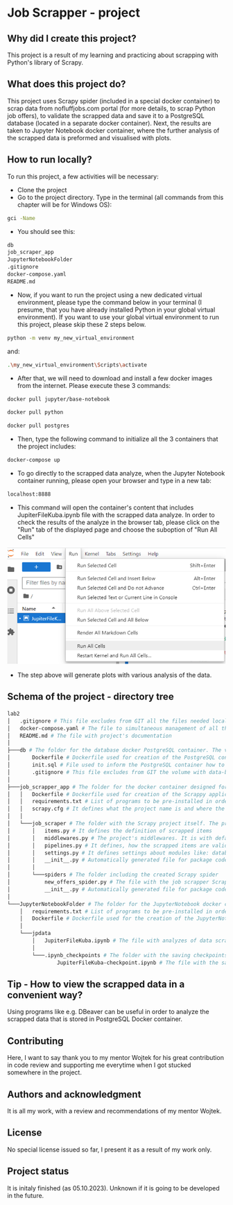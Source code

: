 # Job Scrapper - project

## Why did I create this project?

This project is a result of my learning and practicing about scrapping with Python's library of Scrapy.

## What does this project do?

This project uses Scrapy spider (included in a special docker container) to scrap data from nofluffjobs.com portal (for more details, to scrap Python job offers), to validate the scrapped data and save it to a PostgreSQL database (located in a separate docker container). Next, the results are taken to Jupyter Notebook docker container, where the further analysis of the scrapped data is preformed and visualised with plots.

## How to run locally?

To run this project, a few activities will be necessary:

- Clone the project
- Go to the project directory. Type in the terminal (all commands from this chapter will be for Windows OS):

```bash
gci -Name
```

- You should see this:

```bash
db
job_scraper_app
JupyterNotebookFolder
.gitignore
docker-compose.yaml
README.md
```

- Now, if you want to run the project using a new dedicated virtual environment, please type the command below in your terminal (I presume, that you have already installed Python in your global virtual environment). If you want to use your global virtual environment to run this project, please skip these 2 steps below.

```bash
python -m venv my_new_virtual_environment
```
and:

```bash
.\my_new_virtual_environment\Scripts\activate
```

- After that, we will need to download and install a few docker images from the internet. Please execute these 3 commands:


```bash
docker pull jupyter/base-notebook
```
```bash
docker pull python
```
```bash
docker pull postgres
```



- Then, type the following command to initialize all the 3 containers that the project includes:

```bash
docker-compose up
```

- To go directly to the scrapped data analyze, when the Jupyter Notebook container running, please open your browser and type in a new tab:

```bash
localhost:8888
```

- This command will open the container's content that includes JupiterFileKuba.ipynb file with the scrapped data analyze. In order to check the results of the analyze in the browser tab, please click on the "Run" tab of the displayed page and choose the suboption of "Run All Cells"

![IMG IPYNB1](https://github.com/JakBiel/README_img/blob/main/jupyter_scr.PNG)

- The step above will generate plots with various analysis of the data.

## Schema of the project - directory tree

```bash
lab2
│   .gitignore # This file excludes from GIT all the files needed locally only like e.g. virtual environmen etc.
│   docker-compose.yaml # The file to simultaneous management of all the docker container used in the project
│   README.md # The file with project's documentation
│
├───db # The folder for the database docker PostgreSQL container. The volume with data-backup is in the hidden subfolder "data"
│       Dockerfile # Dockerfile used for creation of the PostgreSQL container
│       init.sql # File used to inform the PostgreSQL container how to initialize the database
│       .gitignore # This file excludes from GIT the volume with data-backup that is in the hidden subfolder "data"
│
├───job_scrapper_app # The folder for the docker container designed for Scrapy job scrapper application
│   │   Dockerfile # Dockerfile used for creation of the Scrappy application container
│   │   requirements.txt # List of programs to be pre-installed in order to correctly execute the whole Scrapy application
│   │   scrapy.cfg # It defines what the project name is and where the project's settings are located
│   │
│   └───job_scraper # The folder with the Scrapy project itself. The project is Scrapy job scrapper application
│       │   items.py # It defines the definition of scrapped items
│       │   middlewares.py # The project's middlewares. It is with default settings, not changed from the project's beginning
│       │   pipelines.py # It defines, how the scrapped items are validated and loaded to the database container
│       │   settings.py # It defines settings about modules like: database container, pipelines, encoding type, bot names etc.
│       │   __init__.py # Automatically generated file for package code management. Here, it is empty. 
│       │
│       └───spiders # The folder including the created Scrapy spider
│           new_offers_spider.py # The file with the job scrapper Scrapy spider
│           __init__.py # Automatically generated file for package code management. Here, it is empty. 
│
└───JupyterNotebookFolder # The folder for the JupyterNotebook docker container designed for JupyterNotebook analyzes
    │   requirements.txt # List of programs to be pre-installed in order to correctly execute the whole Jupyter application
    │   Dockerfile # Dockerfile used for the creation of the JupyterNotebook docker container
    │
    └───jpdata
        │   JupiterFileKuba.ipynb # The file with analyzes of data scrapped by job scrapper application
        │
        └───.ipynb_checkpoints # The folder with the saving checkpoints of .ipynb files
                JupiterFileKuba-checkpoint.ipynb # The file with the saving checkpoints of JupiterFileKuba.ipynb file

```

## Tip - How to view the scrapped data in a convenient way?

Using programs like e.g. DBeaver can be useful in order to analyze the scrapped data that is stored in PostgreSQL Docker container.

## Contributing

Here, I want to say thank you to my mentor Wojtek for his great contribution in code review and supporting me everytime when I got stucked somewhere in the project.

## Authors and acknowledgment

It is all my work, with a review and recommendations of my mentor Wojtek.

## License

No special license issued so far, I present it as a result of my work only.

## Project status

It is initaly finished (as 05.10.2023). Unknown if it is going to be developed in the future.

